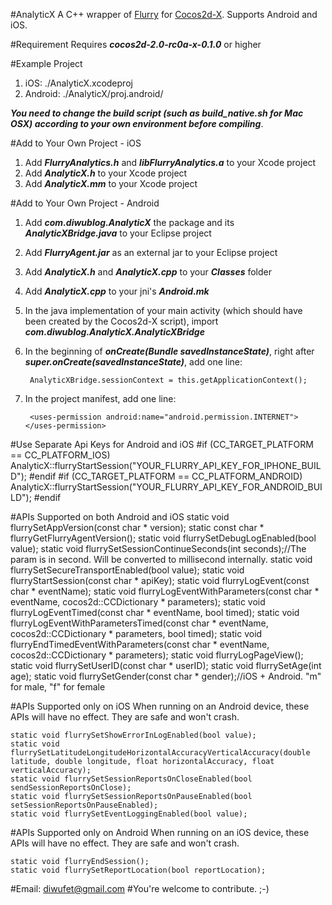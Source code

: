 #AnalyticX
A C++ wrapper of [Flurry](http://www.flurry.com/) for [Cocos2d-X](https://github.com/cocos2d/cocos2d-x). Supports Android and iOS.

#Requirement
Requires ***cocos2d-2.0-rc0a-x-0.1.0*** or higher

#Example Project
1. iOS: ./AnalyticX.xcodeproj
2. Android: ./AnalyticX/proj.android/

***You need to change the build script (such as build_native.sh for Mac OSX) according to your own environment before compiling***.

#Add to Your Own Project - iOS
1. Add ***FlurryAnalytics.h*** and ***libFlurryAnalytics.a*** to your Xcode project
2. Add ***AnalyticX.h*** to your Xcode project
3. Add ***AnalyticX.mm*** to your Xcode project

#Add to Your Own Project - Android
1. Add ***com.diwublog.AnalyticX*** the package and its ***AnalyticXBridge.java*** to your Eclipse project
2. Add ***FlurryAgent.jar*** as an external jar to your Eclipse project
3. Add ***AnalyticX.h*** and ***AnalyticX.cpp*** to your ***Classes*** folder
4. Add ***AnalyticX.cpp*** to your jni's ***Android.mk***
5. In the java implementation of your main activity (which should have been created by the Cocos2d-X script), import ***com.diwublog.AnalyticX.AnalyticXBridge***
6. In the beginning of ***onCreate(Bundle savedInstanceState)***, right after ***super.onCreate(savedInstanceState)***, add one line:

		AnalyticXBridge.sessionContext = this.getApplicationContext();
7. In the project manifest, add one line:

    	<uses-permission android:name="android.permission.INTERNET"></uses-permission>

#Use Separate Api Keys for Android and iOS
	#if (CC_TARGET_PLATFORM == CC_PLATFORM_IOS)
    	AnalyticX::flurryStartSession("YOUR_FLURRY_API_KEY_FOR_IPHONE_BUILD");
	#endif
	#if (CC_TARGET_PLATFORM == CC_PLATFORM_ANDROID)
    	AnalyticX::flurryStartSession("YOUR_FLURRY_API_KEY_FOR_ANDROID_BUILD");
	#endif

#APIs Supported on both Android and iOS
    static void flurrySetAppVersion(const char * version);
    static const char * flurryGetFlurryAgentVersion();
    static void flurrySetDebugLogEnabled(bool value);
    static void flurrySetSessionContinueSeconds(int seconds);//The param is in second. Will be converted to millisecond internally.
    static void flurrySetSecureTransportEnabled(bool value);
    static void flurryStartSession(const char * apiKey);
    static void flurryLogEvent(const char * eventName);
    static void flurryLogEventWithParameters(const char * eventName, cocos2d::CCDictionary * parameters);
    static void flurryLogEventTimed(const char * eventName, bool timed);
    static void flurryLogEventWithParametersTimed(const char * eventName, cocos2d::CCDictionary * parameters, bool timed);
    static void flurryEndTimedEventWithParameters(const char * eventName, cocos2d::CCDictionary * parameters);
    static void flurryLogPageView();
    static void flurrySetUserID(const char * userID);
    static void flurrySetAge(int age);
    static void flurrySetGender(const char * gender);//iOS + Android. "m" for male, "f" for female

#APIs Supported only on iOS
When running on an Android device, these APIs will have no effect. They are safe and won't crash.

    static void flurrySetShowErrorInLogEnabled(bool value);
    static void flurrySetLatitudeLongitudeHorizontalAccuracyVerticalAccuracy(double latitude, double longitude, float horizontalAccuracy, float verticalAccuracy);
    static void flurrySetSessionReportsOnCloseEnabled(bool sendSessionReportsOnClose);
    static void flurrySetSessionReportsOnPauseEnabled(bool setSessionReportsOnPauseEnabled);
    static void flurrySetEventLoggingEnabled(bool value);

#APIs Supported only on Android
When running on an iOS device, these APIs will have no effect. They are safe and won't crash.

    static void flurryEndSession();
    static void flurrySetReportLocation(bool reportLocation);

#Email: <diwufet@gmail.com>
#You're welcome to contribute. ;-)
